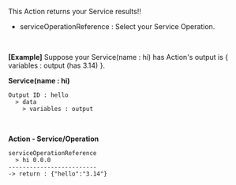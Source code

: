 This Action returns your Service results!!
<br/>

- serviceOperationReference : Select your Service Operation.

<br/>

**[Example]**
Suppose your Service(name : hi) has
Action's output is { variables : output (has 3.14) }.
<br/>

**Service(name : hi)**
```
Output ID : hello
  > data
    > variables : output
```

<br/>

**Action - Service/Operation**
```
serviceOperationReference
  > hi 0.0.0
-------------------------
-> return : {"hello":"3.14"}
```

